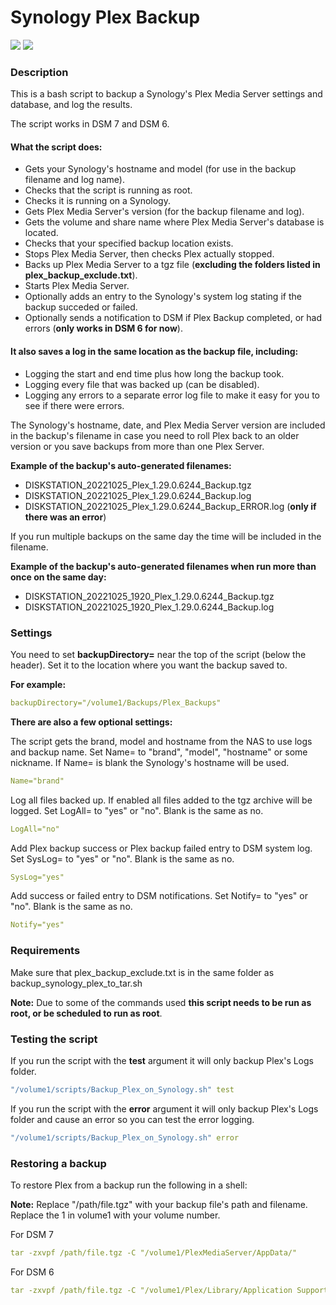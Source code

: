 # Synology Plex Backup

<a href="https://github.com/007revad/Synology_Plex_Backup/releases"><img src="https://img.shields.io/github/release/007revad/Synology_Plex_Backup.svg"></a>
<a href="https://hits.seeyoufarm.com"><img src="https://hits.seeyoufarm.com/api/count/incr/badge.svg?url=https%3A%2F%2Fgithub.com%2F007revad%2FSynology_Plex_Backup&count_bg=%2379C83D&title_bg=%23555555&icon=&icon_color=%23E7E7E7&title=hits&edge_flat=false"/></a>

### Description

This is a bash script to backup a Synology's Plex Media Server settings and database, and log the results.

The script works in DSM 7 and DSM 6.

#### What the script does:

-   Gets your Synology's hostname and model (for use in the backup filename and log name).
-   Checks that the script is running as root.
-   Checks it is running on a Synology.
-   Gets Plex Media Server's version (for the backup filename and log).
-   Gets the volume and share name where Plex Media Server's database is located.
-   Checks that your specified backup location exists.
-   Stops Plex Media Server, then checks Plex actually stopped.
-   Backs up Plex Media Server to a tgz file (**excluding the folders listed in plex_backup_exclude.txt**).
-   Starts Plex Media Server.
-   Optionally adds an entry to the Synology's system log stating if the backup succeded or failed.
-   Optionally sends a notification to DSM if Plex Backup completed, or had errors (**only works in DSM 6 for now**).

#### It also saves a log in the same location as the backup file, including:

-   Logging the start and end time plus how long the backup took.
-   Logging every file that was backed up (can be disabled).
-   Logging any errors to a separate error log file to make it easy for you to see if there were errors.

The Synology's hostname, date, and Plex Media Server version are included in the backup's filename in case you need to roll Plex back to an older version or you save backups from more than one Plex Server.

**Example of the backup's auto-generated filenames:** 
-   DISKSTATION_20221025_Plex_1.29.0.6244_Backup.tgz
-   DISKSTATION_20221025_Plex_1.29.0.6244_Backup.log
-   DISKSTATION_20221025_Plex_1.29.0.6244_Backup_ERROR.log (**only if there was an error**)

If you run multiple backups on the same day the time will be included in the filename.

**Example of the backup's auto-generated filenames when run more than once on the same day:** 
-   DISKSTATION_20221025_1920_Plex_1.29.0.6244_Backup.tgz
-   DISKSTATION_20221025_1920_Plex_1.29.0.6244_Backup.log

### Settings

You need to set **backupDirectory=** near the top of the script (below the header). Set it to the location where you want the backup saved to. 

**For example:**

```YAML
backupDirectory="/volume1/Backups/Plex_Backups"
```

**There are also a few optional settings:**

The script gets the brand, model and hostname from the NAS to use logs and backup name.
Set Name= to "brand", "model", "hostname" or some nickname. If Name= is blank the Synology's hostname will be used.

```YAML
Name="brand"
```

Log all files backed up. If enabled all files added to the tgz archive will be logged.
Set LogAll= to "yes" or "no". Blank is the same as no.

```YAML
LogAll="no"
```

Add Plex backup success or Plex backup failed entry to DSM system log.
Set SysLog= to "yes" or "no". Blank is the same as no.

```YAML
SysLog="yes"
```

Add success or failed entry to DSM notifications.
Set Notify= to "yes" or "no". Blank is the same as no.

```YAML
Notify="yes"
```

### Requirements

Make sure that plex_backup_exclude.txt is in the same folder as backup_synology_plex_to_tar.sh

**Note:** Due to some of the commands used **this script needs to be run as root, or be scheduled to run as root**.


### Testing the script

If you run the script with the **test** argument it will only backup Plex's Logs folder.

```YAML
"/volume1/scripts/Backup_Plex_on_Synology.sh" test
```

If you run the script with the **error** argument it will only backup Plex's Logs folder and cause an error so you can test the error logging.

```YAML
"/volume1/scripts/Backup_Plex_on_Synology.sh" error
```

### Restoring a backup

To restore Plex from a backup run the following in a shell:

**Note:** Replace "/path/file.tgz" with your backup file's path and filename. Replace the 1 in volume1 with your volume number.

For DSM 7
```YAML
tar -zxvpf /path/file.tgz -C "/volume1/PlexMediaServer/AppData/"
```

For DSM 6
```YAML
tar -zxvpf /path/file.tgz -C "/volume1/Plex/Library/Application Support/"
```
